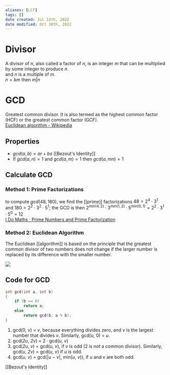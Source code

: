 ```yaml
---
aliases: [LCF]
tags: [] 
date created: Jul 14th, 2022
date modified: Oct 30th, 2022
---
```

# Divisor
A divisor of *n*, also called a factor of *n*, is an integer *m* that can be multiplied by some integer to produce *n*.  
and *n* is a multiple of *m*.  
$n = km$ then $m | n$ 

# GCD
Greatest common divisor. It is also termed as the highest common factor (HCF) or the greatest common factor (GCF).  
[Euclidean algorithm - Wikipedia](https://en.wikipedia.org/wiki/Euclidean_algorithm)

## Properties
- $gcd(a, b) = ar + bs$ [[Bezout's Identity]]
- If $gcd(a, n) = 1$ and $gcd(a, m) = 1$ then $gcd(a, mn) = 1$

## Calculate GCD
### Method 1: Prime Factorizations
to compute $gcd(48, 180)$, we find the [[prime]] factorizations $48 = 2^4 \cdot 3^1$ and $180 = 2^2 \cdot 3^2 \cdot 5^1$; the GCD is then $2^{min(4,2)} · 3^{min(1,2)} · 5^{min(0,1)} = 2^2 · 3^1 · 5^0 = 12$  
[I Do Maths · Prime Numbers and Prime Factorization](https://www.idomaths.com/primefactors.php)

### Method 2: Euclidean Algorithm
The Euclidean [[algorithm]] is based on the principle that the greatest common divisor of two numbers does not change if the larger number is replaced by its difference with the smaller number.

![](https://img.ynchen.me/2022/07/d10227041ae56557de562a6ac57a315d.jpg)

## Code for GCD

```c
int gcd(int a, int b)
{
	if (b == 0)
		return a;
	else
		return gcd(b, a % b);
}
```

1. gcd(0, _v_) = _v_, because everything divides zero, and _v_ is the largest number that divides _v_. Similarly, gcd(_u_, 0) = _u_.
2. gcd(_2u_, _2v_) = 2 · gcd(_u_, _v_)
3. gcd(_2u_, _v_) = gcd(_u_, _v_), if _v_ is odd (2 is not a common divisor). Similarly, gcd(_u_, _2v_) = gcd(_u_, _v_) if _u_ is odd.
4. gcd(_u_, _v_) = gcd(|_u_ − _v_|, min(_u_, _v_)), if _u_ and _v_ are both odd.  

[[Bezout's Identity]]
